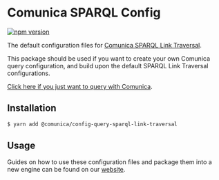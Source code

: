 # Comunica SPARQL Config

[![npm version](https://badge.fury.io/js/%40comunica%2Fconfig-query-sparql-link-traversal.svg)](https://www.npmjs.com/package/@comunica/config-query-sparql-link-traversal)

The default configuration files for [Comunica SPARQL Link Traversal](https://github.com/comunica/comunica-feature-link-traversal/tree/master/packages/query-sparql-link-traversal#readme).

This package should be used if you want to create your own Comunica query configuration, and build upon the default SPARQL Link Traversal configurations.

[Click here if you just want to query with Comunica](https://comunica.dev/docs/query/).

## Installation

```bash
$ yarn add @comunica/config-query-sparql-link-traversal
```

## Usage

Guides on how to use these configuration files and package them into a new engine can be found on our [website](https://comunica.dev/docs/modify/).
